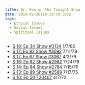 ```yaml
---
title: Dr. Fox on the Tonight Show
date: 2019-02-26T16:39:59.365Z
tags:
  - Ethical Issues
  - Social Issues
  - Spiritual Issues
---
```

* [S 18: Ep 34 Show #3134](http://www.tv.com/shows/the-tonight-show-starring-johnny-carson/show-3134-283075/) 1/7/80
* [S 17: Ep 92 Show #3092](http://www.tv.com/shows/the-tonight-show-starring-johnny-carson/show-3092-190626/) 7/11/79
* [S 17: Ep 67 Show #3067](http://www.tv.com/shows/the-tonight-show-starring-johnny-carson/show-3067-177088/) 4/2/79
* [S 16: Ep 82 Show #2982](http://www.tv.com/shows/the-tonight-show-starring-johnny-carson/show-2982-187190/) 7/24/78
* [S 14: Ep 84 Show #2784](http://www.tv.com/shows/the-tonight-show-starring-johnny-carson/show-2784-192083/) 7/15/76
* [S 13: Ep 89 Show #2589](http://www.tv.com/shows/the-tonight-show-starring-johnny-carson/show-2589-171645/) 7/17/75
* [S 10: Ep 50 720407](http://www.tv.com/shows/the-tonight-show-starring-johnny-carson/720407-189135/) 4/7/72

